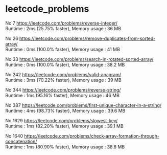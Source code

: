 # leetcode_problems

No 7 https://leetcode.com/problems/reverse-integer/ \
Runtime : 2ms (25.75% faster), Memory usage : 36 MB

No 26 https://leetcode.com/problems/remove-duplicates-from-sorted-array/ \
Runtime : 0ms (100.0% faster), Memory usage : 41 MB

No 33 https://leetcode.com/problems/search-in-rotated-sorted-array/ \
Runtime : 0ms (100.0% faster), Memory usage : 38.2 MB

No 242 https://leetcode.com/problems/valid-anagram/ \
Runtime : 3ms (70.22% faster), Memory usage : 39 MB

No 344 https://leetcode.com/problems/reverse-string/ \
Runtime : 1ms (95.16% faster), Memory usage : 46 MB

No 387 https://leetcode.com/problems/first-unique-character-in-a-string/ \
Runtime : 4ms (98.73% faster), Memory usage : 39.6 MB

No 1629 https://leetcode.com/problems/slowest-key/ \
Runtime : 1ms (82.20% faster), Memory usage : 39.1 MB

No 1640 https://leetcode.com/problems/check-array-formation-through-concatenation/ \
Runtime : 1ms (80.90% faster), Memory usage : 38.6 MB
